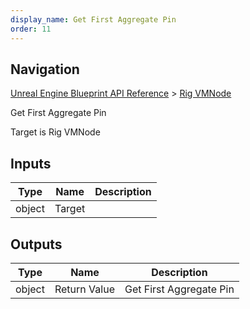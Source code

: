 ```yaml
---
display_name: Get First Aggregate Pin
order: 11
---
```

## Navigation

[Unreal Engine Blueprint API Reference](https://dev.epicgames.com/documentation/en-us/unreal-engine/BlueprintAPI) > [Rig VMNode](https://dev.epicgames.com/documentation/en-us/unreal-engine/BlueprintAPI/RigVMNode)

Get First Aggregate Pin

Target is Rig VMNode

## Inputs

| Type | Name | Description |
| --- | --- | --- |
| object | Target |  |

## Outputs

| Type | Name | Description |
| --- | --- | --- |
| object | Return Value | Get First Aggregate Pin |
